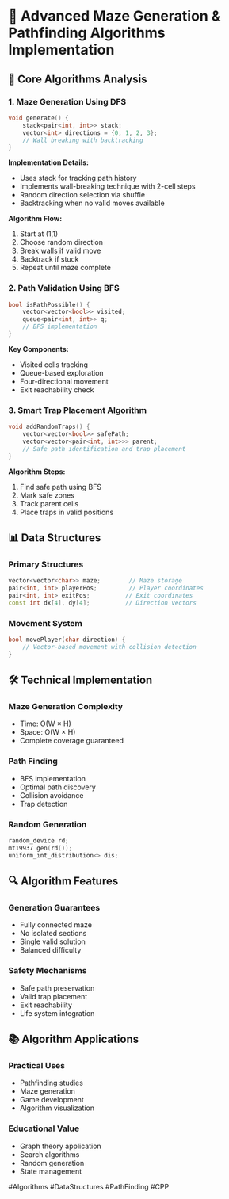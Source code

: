 # 🎯 Advanced Maze Generation & Pathfinding Algorithms Implementation

## 🔬 Core Algorithms Analysis

### 1. Maze Generation Using DFS
```cpp
void generate() {
    stack<pair<int, int>> stack;
    vector<int> directions = {0, 1, 2, 3};
    // Wall breaking with backtracking
}
```
**Implementation Details:**
- Uses stack for tracking path history
- Implements wall-breaking technique with 2-cell steps
- Random direction selection via shuffle
- Backtracking when no valid moves available

**Algorithm Flow:**
1. Start at (1,1)
2. Choose random direction
3. Break walls if valid move
4. Backtrack if stuck
5. Repeat until maze complete

### 2. Path Validation Using BFS
```cpp
bool isPathPossible() {
    vector<vector<bool>> visited;
    queue<pair<int, int>> q;
    // BFS implementation
}
```
**Key Components:**
- Visited cells tracking
- Queue-based exploration
- Four-directional movement
- Exit reachability check

### 3. Smart Trap Placement Algorithm
```cpp
void addRandomTraps() {
    vector<vector<bool>> safePath;
    vector<vector<pair<int, int>>> parent;
    // Safe path identification and trap placement
}
```
**Algorithm Steps:**
1. Find safe path using BFS
2. Mark safe zones
3. Track parent cells
4. Place traps in valid positions

## 📊 Data Structures

### Primary Structures
```cpp
vector<vector<char>> maze;        // Maze storage
pair<int, int> playerPos;         // Player coordinates
pair<int, int> exitPos;          // Exit coordinates
const int dx[4], dy[4];          // Direction vectors
```

### Movement System
```cpp
bool movePlayer(char direction) {
    // Vector-based movement with collision detection
}
```

## 🛠 Technical Implementation

### Maze Generation Complexity
- Time: O(W × H)
- Space: O(W × H)
- Complete coverage guaranteed

### Path Finding
- BFS implementation
- Optimal path discovery
- Collision avoidance
- Trap detection

### Random Generation
```cpp
random_device rd;
mt19937 gen(rd());
uniform_int_distribution<> dis;
```

## 🔍 Algorithm Features

### Generation Guarantees
- Fully connected maze
- No isolated sections
- Single valid solution
- Balanced difficulty

### Safety Mechanisms
- Safe path preservation
- Valid trap placement
- Exit reachability
- Life system integration


## 📚 Algorithm Applications

### Practical Uses
- Pathfinding studies
- Maze generation
- Game development
- Algorithm visualization

### Educational Value
- Graph theory application
- Search algorithms
- Random generation
- State management

#Algorithms #DataStructures #PathFinding #CPP
